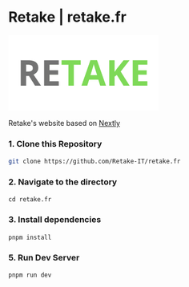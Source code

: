 # Retake | retake.fr

![retake.fr](https://github.com/Retake-IT/.github/raw/main/images/logo.png)

Retake's website based on [Nextly](https://github.com/surjithctly/nextly-template.git)

### 1\. Clone this Repository

```bash
git clone https://github.com/Retake-IT/retake.fr
```

### 2\. Navigate to the directory

```
cd retake.fr
```

### 3\. Install dependencies

```
pnpm install
```

### 5\. Run Dev Server

```
pnpm run dev
```